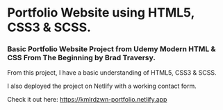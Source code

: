 # Portfolio Website using HTML5, CSS3 & SCSS.
### Basic Portfolio Website Project from Udemy Modern HTML &amp; CSS From The Beginning by Brad Traversy.

From this project, I have a basic understanding of HTML5, CSS3 & SCSS. 

I also deployed the project on Netlify with a working contact form. 

Check it out here: https://kmlrdzwn-portfolio.netlify.app
